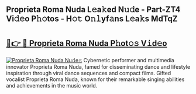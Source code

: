 ## Proprieta Roma Nuda L𝚎a𝚔ed N𝚞𝚍e - Part-ZT4 Vi𝚍𝚎o P𝚑𝚘tos - H𝚘𝚝 O𝚗𝚕yf𝚊ns L𝚎a𝚔s MdTqZ

# <h2><a href="http://kf1exwf.oniu.top/?m=Proprieta+Roma+Nuda">🔗👉 🔴 Proprieta Roma Nuda P𝚑ot𝚘𝚜 V𝚒d𝚎o</a></h2>

[![Proprieta Roma Nuda Nu𝚍e𝚜](https://i.imgur.com/0qMVB7G.gif)](http://kf1exwf.oniu.top/?m=Proprieta+Roma+Nuda)
Cybernetic performer and multimedia innovator Proprieta Roma Nuda, famed for disseminating dance and lifestyle inspiration through viral dance sequences and compact films. Gifted vocalist Proprieta Roma Nuda, known for their remarkable singing abilities and achievements in the music world.  
